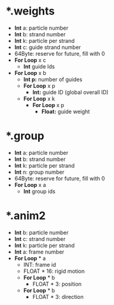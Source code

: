 # \*.weights

* **Int** a: particle number
* **Int** b: strand number  
* **Int** k: particle per strand
* **Int** c: guide strand number
* 64Byte: reserve for future, fill with 0
* **For Loop** x c
  * **Int** guide Ids
* **For Loop** x b
  * **Int p:** number of guides  
  * **For Loop** x p
    * **Int:** guide ID (global overall ID)
  * **For Loop** x k
    * **For Loop** x p
      * **Float:** guide weight


# \*.group

* **Int** a: particle number
* **Int** b: strand number  
* **Int** k: particle per strand
* **Int** n: group number
* 64Byte: reserve for future, fill with 0
* **For Loop** x a
  * **Int** group ids


# \*.anim2

* **Int** b: particle number  
* **Int** c: strand number  
* **Int** k: particle per strand
* **Int** a: frame number  
* **For Loop** \* a  
  * INT: frame id
  * FLOAT * 16: rigid motion
  * **For Loop** \* b  
    * FLOAT \* 3: position
  * **For Loop** \* b  
    * FLOAT \* 3: direction
